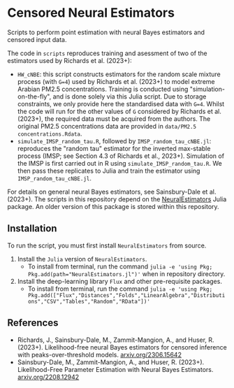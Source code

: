 #  Censored Neural Estimators

Scripts to perform point estimation with neural Bayes estimators and censored input data. 


The code in `scripts` reproduces training and asessment of two of the estimators used by Richards et al. (2023+):

* `HW_cNBE`: this script constructs estimators for the random scale mixture process (with `G=4`) used by Richards et al. (2023+) to model extreme Arabian PM2.5 concentrations. Training is conducted using "simulation-on-the-fly", and is done solely via this Julia script. Due to storage constraints, we only provide here the standardised data with `G=4`. Whilst the code will run for the other values of `G` considered by Richards et al. (2023+), the required data must be acquired from the authors. The original PM2.5 concentrations data are provided in `data/PM2.5 concentrations.Rdata`.
* `simulate_IMSP_random_tau.R`, followed by `IMSP_random_tau_cNBE.jl`: reproduces the "random tau" estimator for the inverted max-stable process (IMSP; see Section 4.3 of Richards et al., 2023+). Simulation of the IMSP is first carried out in R using `simulate_IMSP_random_tau.R`. We then pass these replicates to Julia and train the estimator using `IMSP_random_tau_cNBE.jl`.

For details on general neural Bayes estimators, see Sainsbury-Dale et al. (2023+). The scripts in this repository depend on the [NeuralEstimators](https://github.com/msainsburydale/NeuralEstimators.jl) Julia package. An older version of this package is stored within this repository.


## Installation 
To run the script, you must first install `NeuralEstimators` from source.

1. Install the `Julia` version of `NeuralEstimators`.
	- To install from terminal, run the command `julia -e 'using Pkg; Pkg.add(path="NeuralEstimators.jl")'` when in repository directory.
1. Install the deep-learning library `Flux` and other pre-requisite packages.
	- To install from terminal, run the command `julia -e 'using Pkg; Pkg.add(["Flux","Distances","Folds","LinearAlgebra","Distributions","CSV","Tables","Random","RData"])'`

## References 
<ul> 
          <li> Richards, J., Sainsbury-Dale, M., Zammit-Mangion, A., and Huser, R. (2023+). Likelihood-free neural Bayes estimators for censored inference with peaks-over-threshold models. <u><a href="https://arxiv.org/abs/2306.15642" download>arxiv.org/2306.15642</a></u> </li>
          <li> Sainsbury-Dale, M., Zammit-Mangion, A., and Huser, R. (2023+). Likelihood-Free Parameter Estimation with Neural Bayes Estimators. <u><a href="https://arxiv.org/abs/2208.12942" download>arxiv.org/2208.12942</a></u> </li>
</ul>
